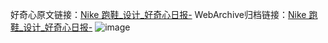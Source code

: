 好奇心原文链接：[Nike 跑鞋_设计_好奇心日报-](https://www.qdaily.com/articles/7351.html)
WebArchive归档链接：[Nike 跑鞋_设计_好奇心日报-](http://web.archive.org/web/20190623172249/https://www.qdaily.com/articles/7351.html)
![image](http://ww3.sinaimg.cn/large/007d5XDply1g3wihj66xwj30u03hhgzu)